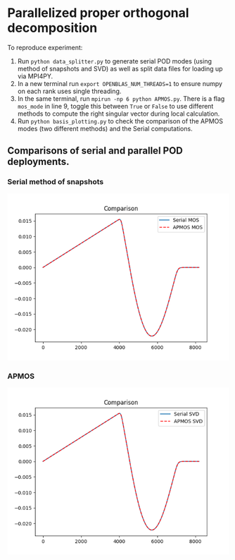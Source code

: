 # Parallelized proper orthogonal decomposition

To reproduce experiment:
1. Run `python data_splitter.py` to generate serial POD modes (using method of snapshots and SVD) as well as split data files for loading up via MPI4PY.
2. In a new terminal run `export OPENBLAS_NUM_THREADS=1` to ensure numpy on each rank uses single threading.
3. In the same terminal, run `mpirun -np 6 python APMOS.py`. There is a flag `mos_mode` in line 9, toggle this between `True` or `False` to use different methods to compute the right singular vector during local calculation.
4. Run `python basis_plotting.py` to check the comparison of the APMOS modes (two different methods) and the Serial computations.

## Comparisons of serial and parallel POD deployments.

### Serial method of snapshots
![Method of snapshots](Figure_1.png)

### APMOS
![SVD](Figure_2.png)